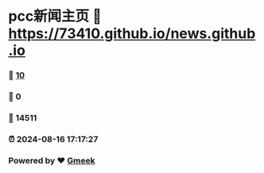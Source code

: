 # pcc新闻主页 :link: https://73410.github.io/news.github.io 
### :page_facing_up: [10](https://73410.github.io/news.github.io/tag.html) 
### :speech_balloon: 0 
### :hibiscus: 14511 
### :alarm_clock: 2024-08-16 17:17:27 
### Powered by :heart: [Gmeek](https://github.com/Meekdai/Gmeek)
